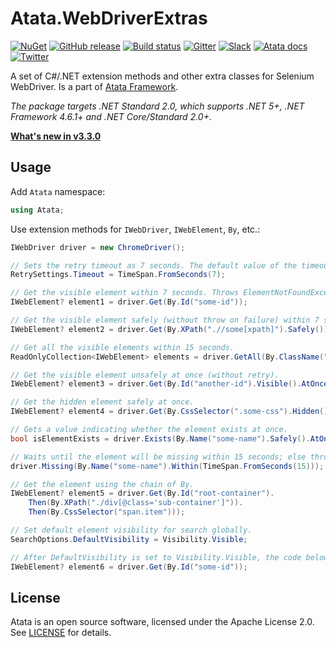 # Atata.WebDriverExtras

[![NuGet](http://img.shields.io/nuget/v/Atata.WebDriverExtras.svg?style=flat)](https://www.nuget.org/packages/Atata.WebDriverExtras/)
[![GitHub release](https://img.shields.io/github/release/atata-framework/atata-webdriverextras.svg)](https://github.com/atata-framework/atata-webdriverextras/releases)
[![Build status](https://dev.azure.com/atata-framework/atata-webdriverextras/_apis/build/status/atata-webdriverextras-ci?&branchName=main)](https://dev.azure.com/atata-framework/atata-webdriverextras/_build/latest?definitionId=11&branchName=main)
[![Gitter](https://badges.gitter.im/atata-framework/atata-webdriverextras.svg)](https://gitter.im/atata-framework/atata-webdriverextras)
[![Slack](https://img.shields.io/badge/join-Slack-green.svg?colorB=4EB898)](https://join.slack.com/t/atata-framework/shared_invite/zt-5j3lyln7-WD1ZtMDzXBhPm0yXLDBzbA)
[![Atata docs](https://img.shields.io/badge/docs-Atata_Framework-orange.svg)](https://atata.io)
[![Twitter](https://img.shields.io/badge/follow-@AtataFramework-blue.svg)](https://twitter.com/AtataFramework)

A set of C#/.NET extension methods and other extra classes for Selenium WebDriver.
Is a part of [Atata Framework](https://atata.io).

*The package targets .NET Standard 2.0, which supports .NET 5+, .NET Framework 4.6.1+ and .NET Core/Standard 2.0+.*

**[What's new in v3.3.0](https://github.com/atata-framework/atata-webdriverextras/releases/tag/v3.3.0)**

## Usage

Add `Atata` namespace:

```C#
using Atata;
```

Use extension methods for `IWebDriver`, `IWebElement`, `By`, etc.:

```C#
IWebDriver driver = new ChromeDriver();

// Sets the retry timeout as 7 seconds. The default value of the timeout is 5 seconds.
RetrySettings.Timeout = TimeSpan.FromSeconds(7);

// Get the visible element within 7 seconds. Throws ElementNotFoundException if the element is not found.
IWebElement? element1 = driver.Get(By.Id("some-id"));

// Get the visible element safely (without throw on failure) within 7 seconds. Returns null if the element is not found.
IWebElement? element2 = driver.Get(By.XPath(".//some[xpath]").Safely());

// Get all the visible elements within 15 seconds.
ReadOnlyCollection<IWebElement> elements = driver.GetAll(By.ClassName("some-class").Within(TimeSpan.FromSeconds(15)));

// Get the visible element unsafely at once (without retry).
IWebElement? element3 = driver.Get(By.Id("another-id").Visible().AtOnce());

// Get the hidden element safely at once.
IWebElement? element4 = driver.Get(By.CssSelector(".some-css").Hidden().Safely().AtOnce());

// Gets a value indicating whether the element exists at once.
bool isElementExists = driver.Exists(By.Name("some-name").Safely().AtOnce());

// Waits until the element will be missing within 15 seconds; else throws ElementNotMissingException.
driver.Missing(By.Name("some-name").Within(TimeSpan.FromSeconds(15)));

// Get the element using the chain of By.
IWebElement? element5 = driver.Get(By.Id("root-container").
    Then(By.XPath("./div[@class='sub-container']")).
    Then(By.CssSelector("span.item")));

// Set default element visibility for search globally.
SearchOptions.DefaultVisibility = Visibility.Visible;

// After DefaultVisibility is set to Visibility.Visible, the code below will find only visible element.
IWebElement? element6 = driver.Get(By.Id("some-id"));
```

## License

Atata is an open source software, licensed under the Apache License 2.0.
See [LICENSE](LICENSE) for details.
